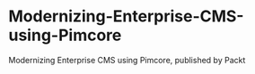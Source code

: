 # Modernizing-Enterprise-CMS-using-Pimcore
Modernizing Enterprise CMS using Pimcore, published by Packt
